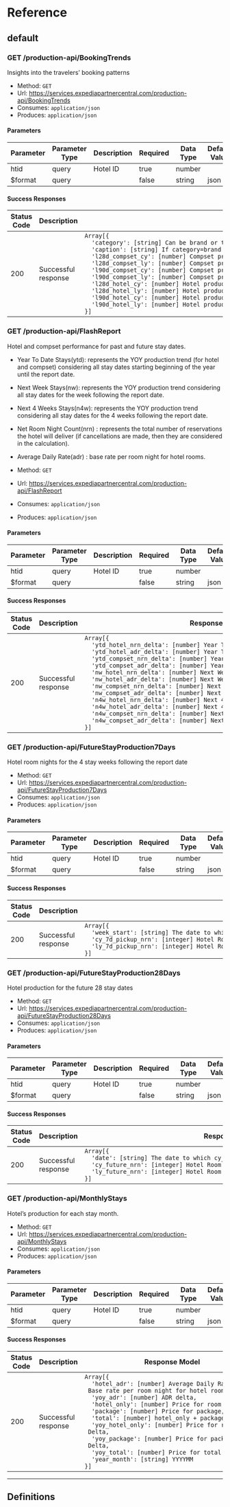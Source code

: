 # Reference
## default
### GET /production-api/BookingTrends
Insights into the travelers’ booking patterns


- Method: `GET`
- Url: https://services.expediapartnercentral.com/production-api/BookingTrends
- Consumes: `application/json`
- Produces: `application/json`

#### Parameters
Parameter | Parameter Type | Description | Required | Data Type | Default Value
--------- | -------------- | ----------- | -------- | --------- | -------------
htid | query | Hotel ID | true | number |
$format | query |  | false | string | json

#### Success Responses
Status Code | Description | Response Model
----------- | ----------- | --------------
200 | Successful response | <code>Array[{<br/>&nbsp;&nbsp;'category':&nbsp;[string]&nbsp;Can&nbsp;be&nbsp;brand&nbsp;or&nbsp;travelerOrigination&nbsp;because&nbsp;this&nbsp;endpoint&nbsp;returns&nbsp;data&nbsp;by&nbsp;brand&nbsp;or&nbsp;traveler&nbsp;country.,<br/>&nbsp;&nbsp;'caption':&nbsp;[string]&nbsp;If&nbsp;category=brand&nbsp;this&nbsp;property&nbsp;contains&nbsp;the&nbsp;name&nbsp;of&nbsp;the&nbsp;brand;&nbsp;if&nbsp;category=travelerOrigination&nbsp;this&nbsp;property&nbsp;contains&nbsp;the&nbsp;country&nbsp;code(3&nbsp;letters),<br/>&nbsp;&nbsp;'l28d_compset_cy':&nbsp;[number]&nbsp;Compset&nbsp;production&nbsp;for&nbsp;last&nbsp;28&nbsp;days&nbsp;in&nbsp;current&nbsp;year,<br/>&nbsp;&nbsp;'l28d_compset_ly':&nbsp;[number]&nbsp;Compset&nbsp;production&nbsp;for&nbsp;last&nbsp;28&nbsp;days&nbsp;in&nbsp;last&nbsp;year,<br/>&nbsp;&nbsp;'l90d_compset_cy':&nbsp;[number]&nbsp;Compset&nbsp;production&nbsp;for&nbsp;last&nbsp;90&nbsp;days&nbsp;in&nbsp;current&nbsp;year,<br/>&nbsp;&nbsp;'l90d_compset_ly':&nbsp;[number]&nbsp;Compset&nbsp;production&nbsp;for&nbsp;last&nbsp;90&nbsp;days&nbsp;in&nbsp;last&nbsp;year,<br/>&nbsp;&nbsp;'l28d_hotel_cy':&nbsp;[number]&nbsp;Hotel&nbsp;production&nbsp;for&nbsp;last&nbsp;28&nbsp;days&nbsp;in&nbsp;current&nbsp;year,<br/>&nbsp;&nbsp;'l28d_hotel_ly':&nbsp;[number]&nbsp;Hotel&nbsp;production&nbsp;for&nbsp;last&nbsp;28&nbsp;days&nbsp;in&nbsp;last&nbsp;year,<br/>&nbsp;&nbsp;'l90d_hotel_cy':&nbsp;[number]&nbsp;Hotel&nbsp;production&nbsp;for&nbsp;last&nbsp;90&nbsp;days&nbsp;in&nbsp;current&nbsp;year,<br/>&nbsp;&nbsp;'l90d_hotel_ly':&nbsp;[number]&nbsp;Hotel&nbsp;production&nbsp;for&nbsp;last&nbsp;90&nbsp;days&nbsp;in&nbsp;last&nbsp;year<br/>}]</code>

### GET /production-api/FlashReport
Hotel and compset performance for past and future stay dates.
 - Year To Date Stays(ytd): represents the YOY production trend (for hotel and compset) considering all stay dates starting beginning of the year until the report date.
 - Next Week Stays(nw): represents the YOY production trend considering all stay dates for the week following the report date.
 - Next 4 Weeks Stays(n4w): represents the YOY production trend considering all stay dates for the 4 weeks following the report date.
 - Net Room Night Count(nrn) : represents the total number of reservations the hotel will deliver (if cancellations are made, then they are considered in the calculation).
 - Average Daily Rate(adr) : base rate per room night for hotel rooms.


- Method: `GET`
- Url: https://services.expediapartnercentral.com/production-api/FlashReport
- Consumes: `application/json`
- Produces: `application/json`

#### Parameters
Parameter | Parameter Type | Description | Required | Data Type | Default Value
--------- | -------------- | ----------- | -------- | --------- | -------------
htid | query | Hotel ID | true | number |
$format | query |  | false | string | json

#### Success Responses
Status Code | Description | Response Model
----------- | ----------- | --------------
200 | Successful response | <code>Array[{<br/>&nbsp;&nbsp;'ytd_hotel_nrn_delta':&nbsp;[number]&nbsp;Year&nbsp;To&nbsp;Date&nbsp;Hotel&nbsp;Net&nbsp;Room&nbsp;Night,<br/>&nbsp;&nbsp;'ytd_hotel_adr_delta':&nbsp;[number]&nbsp;Year&nbsp;To&nbsp;Date&nbsp;Hotel&nbsp;Average&nbsp;Daily&nbsp;Rate,<br/>&nbsp;&nbsp;'ytd_compset_nrn_delta':&nbsp;[number]&nbsp;Year&nbsp;To&nbsp;Date&nbsp;Compset&nbsp;Net&nbsp;Room&nbsp;Night,<br/>&nbsp;&nbsp;'ytd_compset_adr_delta':&nbsp;[number]&nbsp;Year&nbsp;To&nbsp;Date&nbsp;Compset&nbsp;Average&nbsp;Daily&nbsp;Rate,<br/>&nbsp;&nbsp;'nw_hotel_nrn_delta':&nbsp;[number]&nbsp;Next&nbsp;Week&nbsp;Hotel&nbsp;Net&nbsp;Room&nbsp;Night,<br/>&nbsp;&nbsp;'nw_hotel_adr_delta':&nbsp;[number]&nbsp;Next&nbsp;Week&nbsp;Hotel&nbsp;Average&nbsp;Daily&nbsp;Rate,<br/>&nbsp;&nbsp;'nw_compset_nrn_delta':&nbsp;[number]&nbsp;Next&nbsp;Week&nbsp;Compset&nbsp;Net&nbsp;Room&nbsp;Night,<br/>&nbsp;&nbsp;'nw_compset_adr_delta':&nbsp;[number]&nbsp;Next&nbsp;Week&nbsp;Compset&nbsp;Average&nbsp;Daily&nbsp;Rate,<br/>&nbsp;&nbsp;'n4w_hotel_nrn_delta':&nbsp;[number]&nbsp;Next&nbsp;4&nbsp;Weeks&nbsp;Hotel&nbsp;Net&nbsp;Room&nbsp;Night,<br/>&nbsp;&nbsp;'n4w_hotel_adr_delta':&nbsp;[number]&nbsp;Next&nbsp;4&nbsp;Weeks&nbsp;Hotel&nbsp;Average&nbsp;Daily&nbsp;Rate,<br/>&nbsp;&nbsp;'n4w_compset_nrn_delta':&nbsp;[number]&nbsp;Next&nbsp;4&nbsp;Weeks&nbsp;Compset&nbsp;Net&nbsp;Room&nbsp;Night,<br/>&nbsp;&nbsp;'n4w_compset_adr_delta':&nbsp;[number]&nbsp;Next&nbsp;4&nbsp;Weeks&nbsp;Compset&nbsp;Average&nbsp;Daily&nbsp;Rate<br/>}]</code>

### GET /production-api/FutureStayProduction7Days
Hotel room nights for the 4 stay weeks following the report date


- Method: `GET`
- Url: https://services.expediapartnercentral.com/production-api/FutureStayProduction7Days
- Consumes: `application/json`
- Produces: `application/json`

#### Parameters
Parameter | Parameter Type | Description | Required | Data Type | Default Value
--------- | -------------- | ----------- | -------- | --------- | -------------
htid | query | Hotel ID | true | number |
$format | query |  | false | string | json

#### Success Responses
Status Code | Description | Response Model
----------- | ----------- | --------------
200 | Successful response | <code>Array[{<br/>&nbsp;&nbsp;'week_start':&nbsp;[string]&nbsp;The&nbsp;date&nbsp;to&nbsp;which&nbsp;cy_7d_pickup_nrn&nbsp;and&nbsp;ly_7d_pickup_nrn&nbsp;refers&nbsp;to,<br/>&nbsp;&nbsp;'cy_7d_pickup_nrn':&nbsp;[integer]&nbsp;Hotel&nbsp;Room&nbsp;Nights&nbsp;for&nbsp;next&nbsp;7&nbsp;days&nbsp;from&nbsp;the&nbsp;week_start&nbsp;for&nbsp;the&nbsp;current&nbsp;year,<br/>&nbsp;&nbsp;'ly_7d_pickup_nrn':&nbsp;[integer]&nbsp;Hotel&nbsp;Room&nbsp;Nights&nbsp;for&nbsp;next&nbsp;7&nbsp;days&nbsp;from&nbsp;the&nbsp;week_start&nbsp;for&nbsp;the&nbsp;last&nbsp;year<br/>}]</code>

### GET /production-api/FutureStayProduction28Days
Hotel production for the future 28 stay dates


- Method: `GET`
- Url: https://services.expediapartnercentral.com/production-api/FutureStayProduction28Days
- Consumes: `application/json`
- Produces: `application/json`

#### Parameters
Parameter | Parameter Type | Description | Required | Data Type | Default Value
--------- | -------------- | ----------- | -------- | --------- | -------------
htid | query | Hotel ID | true | number |
$format | query |  | false | string | json

#### Success Responses
Status Code | Description | Response Model
----------- | ----------- | --------------
200 | Successful response | <code>Array[{<br/>&nbsp;&nbsp;'date':&nbsp;[string]&nbsp;The&nbsp;date&nbsp;to&nbsp;which&nbsp;cy_future_nrn&nbsp;and&nbsp;ly_future_nrn&nbsp;refers&nbsp;to,<br/>&nbsp;&nbsp;'cy_future_nrn':&nbsp;[integer]&nbsp;Hotel&nbsp;Room&nbsp;Nights&nbsp;for&nbsp;next&nbsp;28&nbsp;days&nbsp;of&nbsp;the&nbsp;current&nbsp;year,<br/>&nbsp;&nbsp;'ly_future_nrn':&nbsp;[integer]&nbsp;Hotel&nbsp;Room&nbsp;Nights&nbsp;for&nbsp;next&nbsp;28&nbsp;days&nbsp;of&nbsp;the&nbsp;last&nbsp;year<br/>}]</code>

### GET /production-api/MonthlyStays
Hotel’s production for each stay month.


- Method: `GET`
- Url: https://services.expediapartnercentral.com/production-api/MonthlyStays
- Consumes: `application/json`
- Produces: `application/json`

#### Parameters
Parameter | Parameter Type | Description | Required | Data Type | Default Value
--------- | -------------- | ----------- | -------- | --------- | -------------
htid | query | Hotel ID | true | number |
$format | query |  | false | string | json

#### Success Responses
Status Code | Description | Response Model
----------- | ----------- | --------------
200 | Successful response | <code>Array[{<br/>&nbsp;&nbsp;'hotel_adr':&nbsp;[number]&nbsp;Average&nbsp;Daily&nbsp;Rate&nbsp;-&nbsp;Base&nbsp;rate&nbsp;per&nbsp;room&nbsp;night&nbsp;for&nbsp;hotel&nbsp;rooms,<br/>&nbsp;&nbsp;'yoy_adr':&nbsp;[number]&nbsp;ADR&nbsp;delta,<br/>&nbsp;&nbsp;'hotel_only':&nbsp;[number]&nbsp;Price&nbsp;for&nbsp;room&nbsp;only,<br/>&nbsp;&nbsp;'package':&nbsp;[number]&nbsp;Price&nbsp;for&nbsp;package,<br/>&nbsp;&nbsp;'total':&nbsp;[number]&nbsp;hotel_only&nbsp;+&nbsp;package,<br/>&nbsp;&nbsp;'yoy_hotel_only':&nbsp;[number]&nbsp;Price&nbsp;for&nbsp;room&nbsp;only&nbsp;-&nbsp;Delta,<br/>&nbsp;&nbsp;'yoy_package':&nbsp;[number]&nbsp;Price&nbsp;for&nbsp;package&nbsp;-&nbsp;Delta,<br/>&nbsp;&nbsp;'yoy_total':&nbsp;[number]&nbsp;Price&nbsp;for&nbsp;total&nbsp;-&nbsp;Delta,<br/>&nbsp;&nbsp;'year_month':&nbsp;[string]&nbsp;YYYYMM<br/>}]</code>

---

## Definitions
